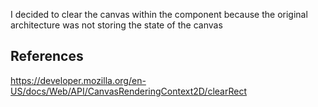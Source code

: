 I decided to clear the canvas within the component because the original architecture was not storing the state of the canvas


## References

https://developer.mozilla.org/en-US/docs/Web/API/CanvasRenderingContext2D/clearRect
